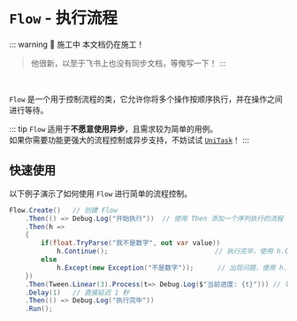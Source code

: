 # `Flow` - 执行流程

::: warning 🚧 施工中
本文档仍在施工！  
> 他很新，以至于飞书上也没有同步文档，等俺写一下！
:::

<br/>  

`Flow` 是一个用于控制流程的类，它允许你将多个操作按顺序执行，并在操作之间进行等待。

::: tip
`Flow` 适用于**不愿意使用异步**，且需求较为简单的用例。  
如果你需要功能更强大的流程控制或异步支持，不妨试试 [`UniTask`](https://github.com/Cysharp/UniTask)！
:::


## 快速使用

以下例子演示了如何使用 `Flow` 进行简单的流程控制。

```C#
Flow.Create()   // 创建 Flow
    .Then(() => Debug.Log("开始执行"))  // 使用 Then 添加一个序列执行的流程
    .Then(h => 
    {
        if(float.TryParse("我不是数字", out var value)) 
            h.Continue();                           // 执行完毕，使用 h.Continue() 继续    
        else 
            h.Except(new Exception("不是数字"));      // 出现问题，使用 h.Except(e) 抛出异常
    })
    .Then(Tween.Linear(3).Process(t=> Debug.Log($"当前进度: {t}"))) // 等待一个 Tween 执行完毕
    .Delay(1)   // 直接延迟 1 秒
    .Then(() => Debug.Log("执行完毕"))
    .Run();
```